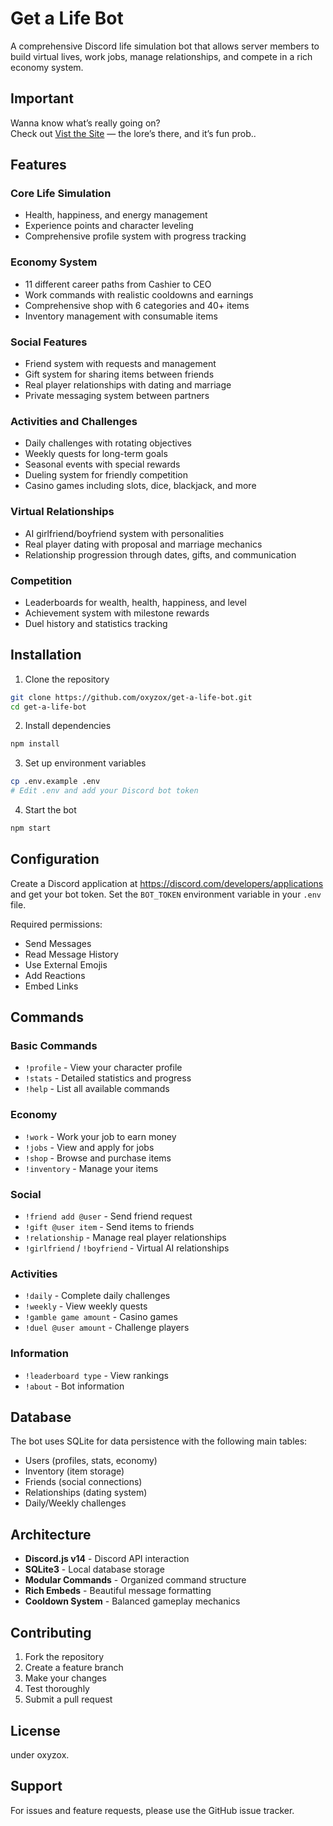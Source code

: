 # Get a Life Bot

A comprehensive Discord life simulation bot that allows server members to build virtual lives, work jobs, manage relationships, and compete in a rich economy system.

## Important 

Wanna know what’s really going on?  
Check out [Vist the Site](https://getalifebot.vercel.app) — the lore’s there, and it’s fun prob..

## Features

### Core Life Simulation
- Health, happiness, and energy management
- Experience points and character leveling
- Comprehensive profile system with progress tracking

### Economy System
- 11 different career paths from Cashier to CEO
- Work commands with realistic cooldowns and earnings
- Comprehensive shop with 6 categories and 40+ items
- Inventory management with consumable items

### Social Features
- Friend system with requests and management
- Gift system for sharing items between friends
- Real player relationships with dating and marriage
- Private messaging system between partners

### Activities and Challenges
- Daily challenges with rotating objectives
- Weekly quests for long-term goals
- Seasonal events with special rewards
- Dueling system for friendly competition
- Casino games including slots, dice, blackjack, and more

### Virtual Relationships
- AI girlfriend/boyfriend system with personalities
- Real player dating with proposal and marriage mechanics
- Relationship progression through dates, gifts, and communication

### Competition
- Leaderboards for wealth, health, happiness, and level
- Achievement system with milestone rewards
- Duel history and statistics tracking

## Installation

1. Clone the repository
```bash
git clone https://github.com/oxyzox/get-a-life-bot.git
cd get-a-life-bot
```

2. Install dependencies
```bash
npm install
```

3. Set up environment variables
```bash
cp .env.example .env
# Edit .env and add your Discord bot token
```

4. Start the bot
```bash
npm start
```

## Configuration

Create a Discord application at https://discord.com/developers/applications and get your bot token. Set the `BOT_TOKEN` environment variable in your `.env` file.

Required permissions:
- Send Messages
- Read Message History
- Use External Emojis
- Add Reactions
- Embed Links

## Commands

### Basic Commands
- `!profile` - View your character profile
- `!stats` - Detailed statistics and progress
- `!help` - List all available commands

### Economy
- `!work` - Work your job to earn money
- `!jobs` - View and apply for jobs
- `!shop` - Browse and purchase items
- `!inventory` - Manage your items

### Social
- `!friend add @user` - Send friend request
- `!gift @user item` - Send items to friends
- `!relationship` - Manage real player relationships
- `!girlfriend` / `!boyfriend` - Virtual AI relationships

### Activities
- `!daily` - Complete daily challenges
- `!weekly` - View weekly quests
- `!gamble game amount` - Casino games
- `!duel @user amount` - Challenge players

### Information
- `!leaderboard type` - View rankings
- `!about` - Bot information

## Database

The bot uses SQLite for data persistence with the following main tables:
- Users (profiles, stats, economy)
- Inventory (item storage)
- Friends (social connections)
- Relationships (dating system)
- Daily/Weekly challenges

## Architecture

- **Discord.js v14** - Discord API interaction
- **SQLite3** - Local database storage
- **Modular Commands** - Organized command structure
- **Rich Embeds** - Beautiful message formatting
- **Cooldown System** - Balanced gameplay mechanics

## Contributing

1. Fork the repository
2. Create a feature branch
3. Make your changes
4. Test thoroughly
5. Submit a pull request

## License

under oxyzox.

## Support

For issues and feature requests, please use the GitHub issue tracker.

